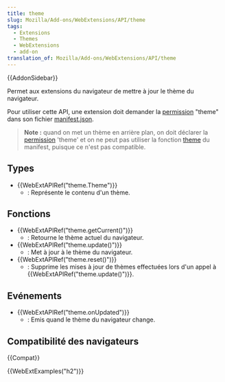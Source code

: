 ```yaml
---
title: theme
slug: Mozilla/Add-ons/WebExtensions/API/theme
tags:
  - Extensions
  - Themes
  - WebExtensions
  - add-on
translation_of: Mozilla/Add-ons/WebExtensions/API/theme
---
```


{{AddonSidebar}}

Permet aux extensions du navigateur de mettre à jour le thème du navigateur.

Pour utiliser cette API, une extension doit demander la [permission](/fr/Add-ons/WebExtensions/manifest.json/permissions) "theme" dans son fichier [manifest.json](/fr/Add-ons/WebExtensions/manifest.json).

> **Note :** quand on met un thème en arrière plan, on doit déclarer la [permission](/fr/Add-ons/WebExtensions/manifest.json/permissions) 'theme' et on ne peut pas utiliser la fonction [theme](/fr/Add-ons/WebExtensions/manifest.json/theme) du manifest, puisque ce n'est pas compatible.

## Types

- {{WebExtAPIRef("theme.Theme")}}
  - : Représente le contenu d'un thème.

## Fonctions

- {{WebExtAPIRef("theme.getCurrent()")}}
  - : Retourne le thème actuel du navigateur.
- {{WebExtAPIRef("theme.update()")}}
  - : Met à jour à le thème du navigateur.
- {{WebExtAPIRef("theme.reset()")}}
  - : Supprime les mises à jour de thèmes effectuées lors d'un appel à {{WebExtAPIRef("theme.update()")}}.

## Evénements

- {{WebExtAPIRef("theme.onUpdated")}}
  - : Emis quand le thème du navigateur change.

## Compatibilité des navigateurs

{{Compat}}

{{WebExtExamples("h2")}}
